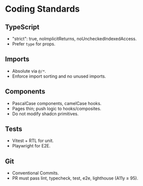 # Coding Standards

## TypeScript

- "strict": true, noImplicitReturns, noUncheckedIndexedAccess.
- Prefer `type` for props.

## Imports

- Absolute via `@/*`.
- Enforce import sorting and no unused imports.

## Components

- PascalCase components, camelCase hooks.
- Pages thin; push logic to hooks/composites.
- Do not modify shadcn primitives.

## Tests

- Vitest + RTL for unit.
- Playwright for E2E.

## Git

- Conventional Commits.
- PR must pass lint, typecheck, test, e2e, lighthouse (A11y ≥ 95).
